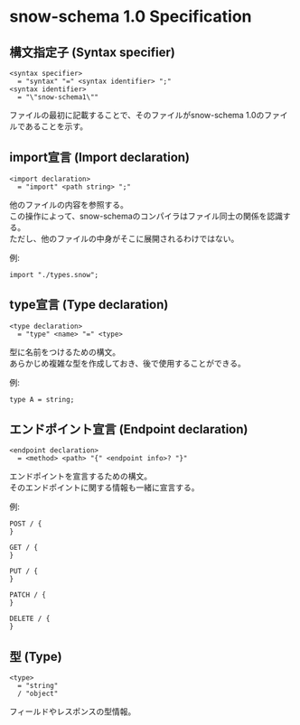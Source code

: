 # snow-schema 1.0 Specification

## 構文指定子 (Syntax specifier)
```abnf
<syntax specifier>
  = "syntax" "=" <syntax identifier> ";"
<syntax identifier>
  = "\"snow-schema1\""
```
ファイルの最初に記載することで、そのファイルがsnow-schema 1.0のファイルであることを示す。

## import宣言 (Import declaration)
```abnf
<import declaration>
  = "import" <path string> ";"
```
他のファイルの内容を参照する。\
この操作によって、snow-schemaのコンパイラはファイル同士の関係を認識する。\
ただし、他のファイルの中身がそこに展開されるわけではない。

例:
```
import "./types.snow";
```

## type宣言 (Type declaration)
```abnf
<type declaration>
  = "type" <name> "=" <type>
```
型に名前をつけるための構文。\
あらかじめ複雑な型を作成しておき、後で使用することができる。

例:
```
type A = string;
```

## エンドポイント宣言 (Endpoint declaration)
```abnf
<endpoint declaration>
  = <method> <path> "{" <endpoint info>? "}"
```
エンドポイントを宣言するための構文。\
そのエンドポイントに関する情報も一緒に宣言する。

例:
```
POST / {
}

GET / {
}

PUT / {
}

PATCH / {
}

DELETE / {
}
```

## 型 (Type)
```
<type>
  = "string"
  / "object"
```
フィールドやレスポンスの型情報。
